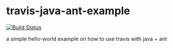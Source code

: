 travis-java-ant-example
=======================
[![Build Status](https://travis-ci.org/DCS-PaaS/WebApp)](https://travis-ci.org/DCS-PaaS/WebApp)

a simple hello-world example on how to use travis with java + ant
